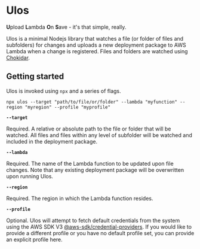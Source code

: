 # Ulos
**U**pload **L**ambda **O**n **S**ave - it's that simple, really.

Ulos is a minimal Nodejs library that watches a file (or folder of files and subfolders) for changes and uploads a new deployment package to AWS Lambda when a change is registered. Files and folders are watched using [Chokidar](https://github.com/paulmillr/chokidar). 

## Getting started

Ulos is invoked using `npx` and a series of flags.

```
npx ulos --target "path/to/file/or/folder" --lambda "myfunction" --region "myregion" --profile "myprofile" 
```

**`--target`**

Required. A relative or absolute path to the file or folder that will be watched. All files and files within any level of subfolder will be watched and included in the deployment package.

**`--lambda`**

Required. The name of the Lambda function to be updated upon file changes. Note that any existing deployment package will be overwritten upon running Ulos.

**`--region`**

Required. The region in which the Lambda function resides.

**`--profile`**

Optional. Ulos will attempt to fetch default credentials from the system using the AWS SDK V3 [@aws-sdk/credential-providers](https://docs.aws.amazon.com/AWSJavaScriptSDK/v3/latest/modules/_aws_sdk_credential_providers.html). If you would like to provide a different profile or you have no default profile set, you can provide an explicit profile here.